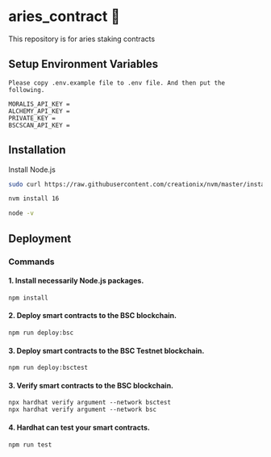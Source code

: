 # aries_contract 🍉

This repository is for aries staking contracts


## Setup Environment Variables

    Please copy .env.example file to .env file. And then put the following.

    MORALIS_API_KEY = 
    ALCHEMY_API_KEY = 
    PRIVATE_KEY = 
    BSCSCAN_API_KEY = 

## Installation

Install Node.js

```bash
sudo curl https://raw.githubusercontent.com/creationix/nvm/master/install.sh | bash 

nvm install 16

node -v
```
    
## Deployment

### Commands
#### 1.  Install necessarily Node.js packages.
    npm install     
#### 2. Deploy smart contracts to the BSC blockchain.
    npm run deploy:bsc
#### 3. Deploy smart contracts to the BSC Testnet blockchain.
    npm run deploy:bsctest
#### 3. Verify smart contracts to the BSC blockchain.
    npx hardhat verify argument --network bsctest
    npx hardhat verify argument --network bsc
#### 4. Hardhat can test your smart contracts.
    npm run test